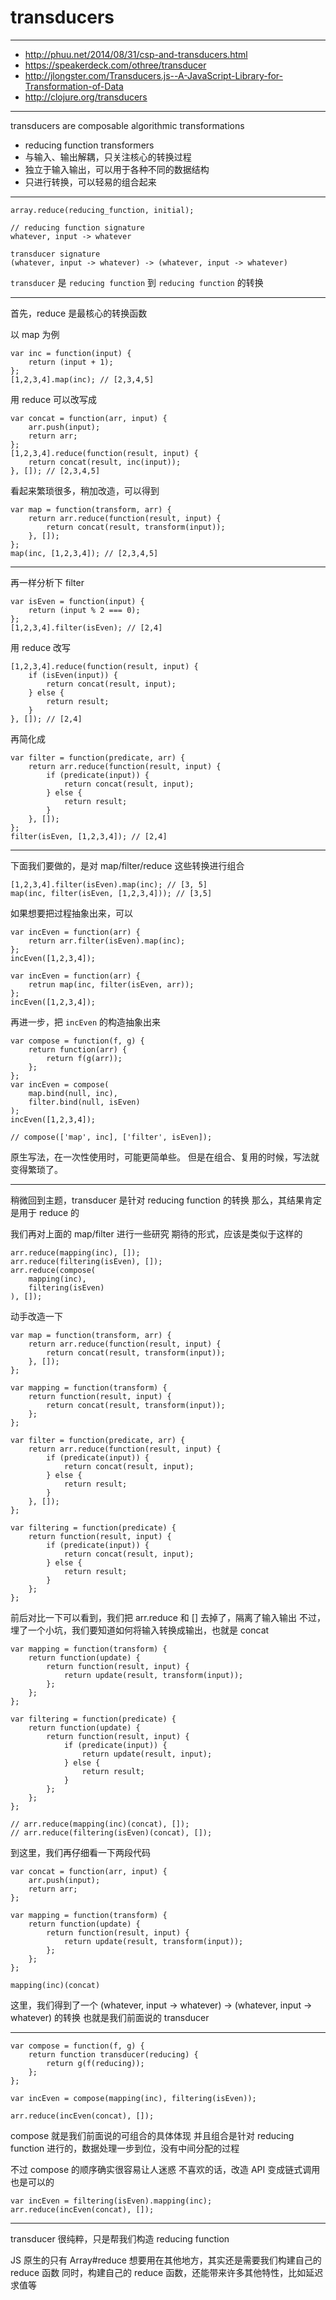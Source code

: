 # transducers

---

+ http://phuu.net/2014/08/31/csp-and-transducers.html
+ https://speakerdeck.com/othree/transducer
+ http://jlongster.com/Transducers.js--A-JavaScript-Library-for-Transformation-of-Data
+ http://clojure.org/transducers

---

transducers are composable algorithmic transformations

+ reducing function transformers
+ 与输入、输出解耦，只关注核心的转换过程
+ 独立于输入输出，可以用于各种不同的数据结构
+ 只进行转换，可以轻易的组合起来

---

```
array.reduce(reducing_function, initial);
```

```
// reducing function signature
whatever, input -> whatever
```

```
transducer signature
(whatever, input -> whatever) -> (whatever, input -> whatever)
```

`transducer` 是 `reducing function` 到 `reducing function` 的转换

---

首先，reduce 是最核心的转换函数

以 map 为例

```
var inc = function(input) {
    return (input + 1);
};
[1,2,3,4].map(inc); // [2,3,4,5]
```

用 reduce 可以改写成

```
var concat = function(arr, input) {
    arr.push(input);
    return arr;
};
[1,2,3,4].reduce(function(result, input) {
    return concat(result, inc(input));
}, []); // [2,3,4,5]
```

看起来繁琐很多，稍加改造，可以得到

```
var map = function(transform, arr) {
    return arr.reduce(function(result, input) {
        return concat(result, transform(input));
    }, []);
};
map(inc, [1,2,3,4]); // [2,3,4,5]
```

---

再一样分析下 filter

```
var isEven = function(input) {
    return (input % 2 === 0);
};
[1,2,3,4].filter(isEven); // [2,4]
```

用 reduce 改写

```
[1,2,3,4].reduce(function(result, input) {
    if (isEven(input)) {
        return concat(result, input);
    } else {
        return result;
    }
}, []); // [2,4]
```

再简化成

```
var filter = function(predicate, arr) {
    return arr.reduce(function(result, input) {
        if (predicate(input)) {
            return concat(result, input);
        } else {
            return result;
        }
    }, []);
};
filter(isEven, [1,2,3,4]); // [2,4]
```

---

下面我们要做的，是对 map/filter/reduce 这些转换进行组合

```
[1,2,3,4].filter(isEven).map(inc); // [3, 5]
map(inc, filter(isEven, [1,2,3,4])); // [3,5]
```

如果想要把过程抽象出来，可以

```
var incEven = function(arr) {
    return arr.filter(isEven).map(inc);
};
incEven([1,2,3,4]);

var incEven = function(arr) {
    retrun map(inc, filter(isEven, arr));
};
incEven([1,2,3,4]);
```

再进一步，把 `incEven` 的构造抽象出来

```
var compose = function(f, g) {
    return function(arr) {
        return f(g(arr));
    };
};
var incEven = compose(
    map.bind(null, inc),
    filter.bind(null, isEven)
);
incEven([1,2,3,4]);

// compose(['map', inc], ['filter', isEven]);
```

原生写法，在一次性使用时，可能更简单些。
但是在组合、复用的时候，写法就变得繁琐了。

---

稍微回到主题，transducer 是针对 reducing function 的转换
那么，其结果肯定是用于 reduce 的

我们再对上面的 map/filter 进行一些研究
期待的形式，应该是类似于这样的

```
arr.reduce(mapping(inc), []);
arr.reduce(filtering(isEven), []);
arr.reduce(compose(
    mapping(inc),
    filtering(isEven)
), []);
```

动手改造一下

```
var map = function(transform, arr) {
    return arr.reduce(function(result, input) {
        return concat(result, transform(input));
    }, []);
};

var mapping = function(transform) {
    return function(result, input) {
        return concat(result, transform(input));
    };
};
```

```
var filter = function(predicate, arr) {
    return arr.reduce(function(result, input) {
        if (predicate(input)) {
            return concat(result, input);
        } else {
            return result;
        }
    }, []);
};

var filtering = function(predicate) {
    return function(result, input) {
        if (predicate(input)) {
            return concat(result, input);
        } else {
            return result;
        }
    };
};
```

前后对比一下可以看到，我们把 arr.reduce 和 [] 去掉了，隔离了输入输出
不过，埋了一个小坑，我们要知道如何将输入转换成输出，也就是 concat

```
var mapping = function(transform) {
    return function(update) {
        return function(result, input) {
            return update(result, transform(input));
        };
    };
};

var filtering = function(predicate) {
    return function(update) {
        return function(result, input) {
            if (predicate(input)) {
                return update(result, input);
            } else {
                return result;
            }
        };
    };
};

// arr.reduce(mapping(inc)(concat), []);
// arr.reduce(filtering(isEven)(concat), []);
```

到这里，我们再仔细看一下两段代码

```
var concat = function(arr, input) {
    arr.push(input);
    return arr;
};

var mapping = function(transform) {
    return function(update) {
        return function(result, input) {
            return update(result, transform(input));
        };
    };
};

mapping(inc)(concat)
```

这里，我们得到了一个 (whatever, input -> whatever) -> (whatever, input -> whatever) 的转换
也就是我们前面说的 transducer

---

```
var compose = function(f, g) {
    return function transducer(reducing) {
        return g(f(reducing));
    };
};

var incEven = compose(mapping(inc), filtering(isEven));

arr.reduce(incEven(concat), []);
```

compose 就是我们前面说的可组合的具体体现
并且组合是针对 reducing function 进行的，数据处理一步到位，没有中间分配的过程

不过 compose 的顺序确实很容易让人迷惑
不喜欢的话，改造 API 变成链式调用也是可以的

```
var incEven = filtering(isEven).mapping(inc);
arr.reduce(incEven(concat), []);
```

---

transducer 很纯粹，只是帮我们构造 reducing function

JS 原生的只有 Array#reduce
想要用在其他地方，其实还是需要我们构建自己的 reduce 函数
同时，构建自己的 reduce 函数，还能带来许多其他特性，比如延迟求值等
